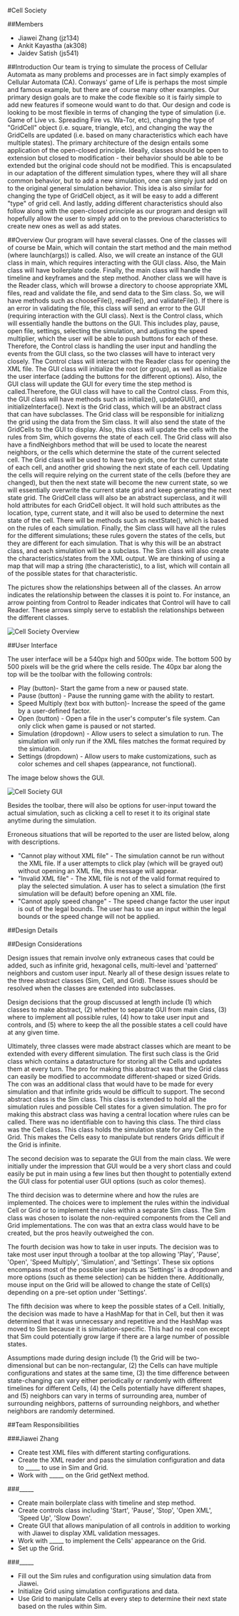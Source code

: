 #Cell Society

##Members
* Jiawei Zhang (jz134)
* Ankit Kayastha (ak308)
* Jaidev Satish (js541)

##Introduction
Our team is trying to simulate the process of Cellular Automata as many problems and processes are in fact simply examples of Cellular Automata (CA). Conways' game of Life is perhaps the most simple and famous example, but there are of course many other examples. Our primary design goals are to make the code flexible so it is fairly simple to add new features if someone would want to do that. Our design and code is looking to be most flexible in terms of changing the type of simulation (i.e. Game of Live vs. Spreading Fire vs. Wa-Tor, etc), changing the type of "GridCell" object (i.e. square, triangle, etc), and changing the way the GridCells are updated (i.e. based on many characteristics which each have multiple states). The primary architecture of the design entails some application of the open-closed principle. Ideally, classes should be open to extension but closed to modification - their behavior should be able to be extended but the original code should not be modified. This is encapsulated in our adaptation of the different simulation types, where they will all share common behavior, but to add a new simulation, one can simply just add on to the original general simulation behavior. This idea is also similar for changing the type of GridCell object, as it will be easy to add a different "type" of grid cell. And lastly, adding different characteristics should also follow along with the open-closed principle as our program and design will hopefully allow the user to simply add on to the previous characteristics to create new ones as well as add states.


##Overview
Our program will have several classes. One of the classes will of course be Main, which will contain the start method and the main method (where launch(args)) is called. Also, we will create an instance of the GUI class in main, which requires interacting with the GUI class. Also, the Main class will have boilerplate code. Finally, the main class will handle the timeline and keyframes and the step method. Another class we will have is the Reader class, which will browse a directory to choose appropriate XML files, read and validate the file, and send data to the Sim class. So, we will have methods such as chooseFile(), readFile(), and validateFile(). If there is an error in validating the file, this class will send an error to the GUI (requiring interaction with the GUI class). Next is the Control class, which will essentially handle the buttons on the GUI. This includes play, pause, open file, settings, selecting the simulation, and adjusting the speed multiplier, which the user will be able to push buttons for each of these. Therefore, the Control class is handling the user input and handling the events from the GUI class, so the two classes will have to interact very closely. The Control class will interact with the Reader class for opening the XML file. The GUI class will initialize the root (or group), as well as initialize the user interface (adding the buttons for the different options). Also, the GUI class will update the GUI for every time the step method is called.Therefore, the GUI class will have to call the Control class. From this, the GUI class will have methods such as initialize(), updateGUI(), and initializeInterface(). Next is the Grid class, which will be an abstract class that can have subclasses. The Grid class will be responsible for initializng the grid using the data from the Sim class. It will also send the state of the GridCells to the GUI to display. Also, this class will update the cells with the rules from Sim, which governs the state of each cell. The Grid class will also have a findNeighbors method that will be used to locate the nearest neighbors, or the cells which determine the state of the current selected cell. The Grid class will be used to have two grids, one for the current state of each cell, and another grid showing the next state of each cell. Updating the cells will require relying on the current state of the cells (before they are changed), but then the next state will become the new current state, so we will essentially overwrite the current state grid and keep generating the next state grid. The GridCell class will also be an abstract superclass, and it will hold attributes for each GridCell object. It will hold such attributes as the location, type, current state, and it will also be used to determine the next state of the cell. There will be methods such as nextState(), which is based on the rules of each simulation. Finally, the Sim class will have all the rules for the different simulations; these rules govern the states of the cells, but they are different for each simulation. That is why this will be an abstract class, and each simulation will be a subclass. The Sim class will also create the characteristics/states from the XML output. We are thinking of using a map that will map a string (the characteristic), to a list, which will contain all of the possible states for that characteristic.  

The pictures show the relationships between all of the classes. An arrow indicates the relationship between the classes it is point to. For instance, an arrow pointing from Control to Reader indicates that Control will have to call Reader. These arrows simply serve to establish the relationships between the different classes. 

![Cell Society Overview](img/Overview.PNG?raw=true "Cell Society Overview")


##User Interface

The user interface will be a 540px high and 500px wide. The bottom 500 by 500 pixels will be the grid where the cells reside. The 40px bar along the top will be the toolbar with the following controls:

* Play (button)- Start the game from a new or paused state.
* Pause (button) - Pause the running game with the ability to restart.
* Speed Multiply (text box with button)- Increase the speed of the game by a user-defined factor.
* Open (button) - Open a file in the user's computer's file system. Can only click when game is paused or not started.
* Simulation (dropdown) - Allow users to select a simulation to run. The simulation will only run if the XML files matches the format required by the simulation.
* Settings (dropdown) - Allow users to make customizations, such as color schemes and cell shapes (appearance, not functional). 

The image below shows the GUI. 

![Cell Society GUI](img/Interface.PNG?raw=true "Cell Society GUI")

Besides the toolbar, there will also be options for user-input toward the actual simulation, such as clicking a cell to reset it to its original state anytime during the simulation. 

Erroneous situations that will be reported to the user are listed below, along with descriptions. 

* "Cannot play without XML file" - The simulation cannot be run without the XML file. If a user attempts to click play (which will be grayed out) without opening an XML file, this message will appear.
* "Invalid XML file" - The XML file is not of the valid format required to play the selected simulation. A user has to select a simulation (the first simulation will be default) before opening an XML file.
* "Cannot apply speed change" - The speed change factor the user input is out of the legal bounds. The user has to use an input within the legal bounds or the speed change will not be applied.

##Design Details

##Design Considerations

Design issues that remain involve only extraneous cases that could be added, such as infinite grid, hexagonal cells, multi-level and 'patterned' neighbors and custom user input. Nearly all of these design issues relate to the three abstract classes (Sim, Cell, and Grid). These issues should be resolved when the classes are extended into subclasses. 

Design decisions that the group discussed at length include (1) which classes to make abstract, (2) whether to separate GUI from main class, (3) where to implement all possible rules, (4) how to take user input and controls, and (5) where to keep the all the possible states a cell could have at any given time. 

Ultimately, three classes were made abstract classes which are meant to be extended with every different simulation. The first such class is the Grid class which contains a datastructure for storing all the Cells and updates them at every turn. The pro for making this abstract was that the Grid class can easily be modified to accommodate different-shaped or sized Grids. The con was an additional class that would have to be made for every simulation and that infinite grids would be difficult to support. The second abstract class is the Sim class. This class is extended to hold all the simulation rules and possible Cell states for a given simulation. The pro for making this abstract class was having a central location where rules can be called. There was no identifiable con to having this class. The third class was the Cell class. This class holds the simulation state for any Cell in the Grid. This makes the Cells easy to manipulate but renders Grids difficult if the Grid is infinite. 

The second decision was to separate the GUI from the main class. We were initially under the impression that GUI would be a very short class and could easily be put in main using a few lines but then thought to potentially extend the GUI class for potential user GUI options (such as color themes). 

The third decision was to determine where and how the rules are implemented. The choices were to implement the rules within the individual Cell or Grid or to implement the rules within a separate Sim class. The Sim class was chosen to isolate the non-required components from the Cell and Grid implementations. The con was that an extra class would have to be created, but the pros heavily outweighed the con.

The fourth decision was how to take in user inputs. The decision was to take most user input through a toolbar at the top allowing 'Play', 'Pause', 'Open', 'Speed Multiply', 'Simulation', and 'Settings'. These six options encompass most of the possible user inputs as 'Settings' is a dropdown and more options (such as theme selection) can be hidden there. Additionally, mouse input on the Grid will be allowed to change the state of Cell(s) depending on a pre-set option under 'Settings'.

The fifth decision was where to keep the possible states of a Cell. Initially, the decision was made to have a HashMap for that in Cell, but then it was determined that it was unnecessary and repetitive and the HashMap was moved to Sim because it is simulation-specific. This had no real con except that Sim could potentially grow large if there are a large number of possible states. 

Assumptions made during design include (1) the Grid will be two-dimensional but can be non-rectangular, (2) the Cells can have multiple configurations and states at the same time, (3) the time difference between state-changing can vary either periodically or randomly with different timelines for different Cells, (4) the Cells potentially have different shapes, and (5) neighbors can vary in terms of surrounding area, number of surrounding neighbors, patterns of surrounding neighbors, and whether neighbors are randomly determined. 

##Team Responsibilities

###Jiawei Zhang
* Create test XML files with different starting configurations. 
* Create the XML reader and pass the simulation configuration and data  to _____ to use in Sim and Grid. 
* Work with _____ on the Grid getNext method.

###_____
* Create main boilerplate class with timeline and step method.
* Create controls class including 'Start', 'Pause', 'Stop', 'Open XML', 'Speed Up', 'Slow Down'.
* Create GUI that allows manipulation of all controls in addition to working with Jiawei to display XML validation messages.
* Work with _____ to implement the Cells' appearance on the Grid. 
* Set up the Grid. 

###_____
* Fill out the Sim rules and configuration using simulation data from Jiawei. 
* Initialize Grid using simulation configurations and data.
* Use Grid to manipulate Cells at every step to determine their next state based on the rules within Sim.  


